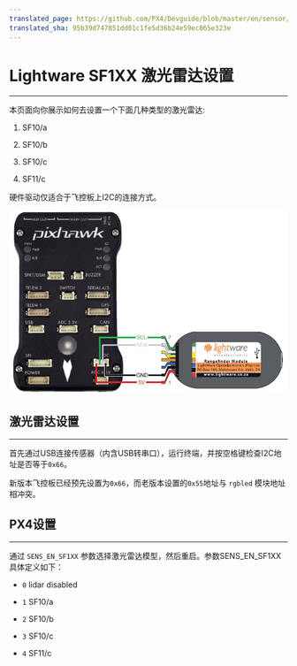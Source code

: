 ```yaml
---
translated_page: https://github.com/PX4/Devguide/blob/master/en/sensor/sf1xx_lidar_setup.md
translated_sha: 95b39d747851dd01c1fe5d36b24e59ec865e323e
---
```


# Lightware SF1XX 激光雷达设置
----------------------------------------------------


本页面向你展示如何去设置一个下面几种类型的激光雷达:

  1. SF10/a

  2. SF10/b

  3. SF10/c

  4. SF11/c

硬件驱动仅适合于飞控板上I2C的连接方式。


![](../../assets/hardware/sf1xx_i2c.jpg)


## 激光雷达设置
--------------------------------------------------------



首先通过USB连接传感器（内含USB转串口），运行终端，并按空格键检查I2C地址是否等于`0x66`。

新版本飞控板已经预先设置为`0x66`，而老版本设置的`0x55`地址与 `rgbled` 模块地址相冲突。



##  PX4设置
--------------------------------------------------------

通过 `SENS_EN_SF1XX` 参数选择激光雷达模型，然后重启。参数SENS_EN_SF1XX具体定义如下：

* `0` lidar disabled

* `1` SF10/a

* `2` SF10/b

* `3` SF10/c

* `4` SF11/c

